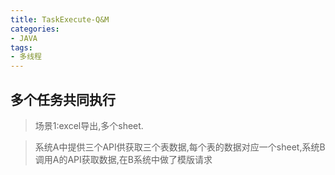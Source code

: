 ```yaml
---
title: TaskExecute-Q&M
categories:
- JAVA
tags: 
- 多线程
---
```


## 多个任务共同执行

> 场景1:excel导出,多个sheet.

> 系统A中提供三个API供获取三个表数据,每个表的数据对应一个sheet,系统B调用A的API获取数据,在B系统中做了模版请求